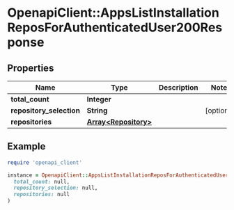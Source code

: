 # OpenapiClient::AppsListInstallationReposForAuthenticatedUser200Response

## Properties

| Name | Type | Description | Notes |
| ---- | ---- | ----------- | ----- |
| **total_count** | **Integer** |  |  |
| **repository_selection** | **String** |  | [optional] |
| **repositories** | [**Array&lt;Repository&gt;**](Repository.md) |  |  |

## Example

```ruby
require 'openapi_client'

instance = OpenapiClient::AppsListInstallationReposForAuthenticatedUser200Response.new(
  total_count: null,
  repository_selection: null,
  repositories: null
)
```

